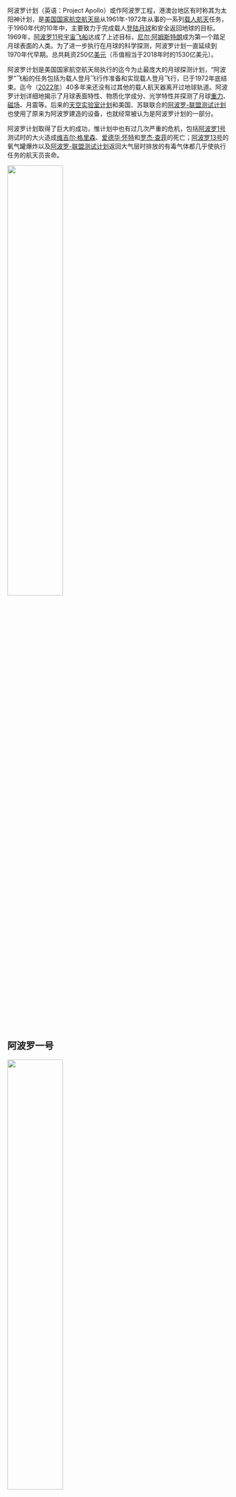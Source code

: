 
阿波罗计划（英语：Project Apollo）或作阿波罗工程，港澳台地区有时称其为太阳神计划，是[美国国家航空航天局](https://zh.wikipedia.org/wiki/%E7%BE%8E%E5%9C%8B%E5%A4%AA%E7%A9%BA%E7%B8%BD%E7%BD%B2)从1961年-1972年从事的一系列[载人航天](https://zh.wikipedia.org/wiki/%E8%BC%89%E4%BA%BA%E8%88%AA%E5%A4%A9)任务，于1960年代的10年中，主要致力于完成载人[登陆月球](https://zh.wikipedia.org/wiki/%E7%99%BB%E9%99%B8%E6%9C%88%E7%90%83)和安全返回地球的目标。1969年，[阿波罗11号](https://zh.wikipedia.org/wiki/%E9%98%BF%E6%B3%A2%E7%BD%9711%E5%8F%B7)[宇宙飞船](https://zh.wikipedia.org/wiki/%E5%AE%87%E5%AE%99%E9%A3%9E%E8%88%B9)达成了上述目标，[尼尔·阿姆斯特朗](https://zh.wikipedia.org/wiki/%E5%B0%BC%E5%B0%94%C2%B7%E9%98%BF%E5%A7%86%E6%96%AF%E7%89%B9%E6%9C%97)成为第一个踏足月球表面的人类。为了进一步执行在月球的科学探测，阿波罗计划一直延续到1970年代早期。总共耗资250亿[美元](https://zh.wikipedia.org/wiki/%E7%BE%8E%E5%85%83)（币值相当于2018年时的1530亿美元）。

阿波罗计划是美国国家航空航天局执行的迄今为止最庞大的月球探测计划，“阿波罗”飞船的任务包括为载人登月飞行作准备和实现载人登月飞行，已于1972年底结束。迄今（[2022年](https://zh.wikipedia.org/wiki/2022%E5%B9%B4)）40多年来还没有过其他的载人航天器离开过地球轨道。阿波罗计划详细地揭示了月球表面特性、物质化学成分、光学特性并探测了月球[重力](https://zh.wikipedia.org/wiki/%E9%87%8D%E5%8A%9B)、[磁场](https://zh.wikipedia.org/wiki/%E7%A3%81%E5%9C%BA)、月震等。后来的[天空实验室计划](https://zh.wikipedia.org/wiki/%E5%A4%A9%E7%A9%BA%E5%AE%9E%E9%AA%8C%E5%AE%A4%E8%AE%A1%E5%88%92)和美国、苏联联合的[阿波罗-联盟测试计划](https://zh.wikipedia.org/wiki/%E9%98%BF%E6%B3%A2%E7%BD%97-%E8%81%94%E7%9B%9F%E6%B5%8B%E8%AF%95%E8%AE%A1%E5%88%92)也使用了原来为阿波罗建造的设备，也就经常被认为是阿波罗计划的一部分。

阿波罗计划取得了巨大的成功，惟计划中也有过几次严重的危机，包括[阿波罗1号](https://zh.wikipedia.org/wiki/%E9%98%BF%E6%B3%A2%E7%BE%851%E8%99%9F)测试时的大火造成[维吉尔·格里森](https://zh.wikipedia.org/wiki/%E7%BB%B4%E5%90%89%E5%B0%94%C2%B7%E6%A0%BC%E9%87%8C%E6%A3%AE)、[爱德华·怀特](https://zh.wikipedia.org/wiki/%E7%88%B1%E5%BE%B7%E5%8D%8E%C2%B7%E6%80%80%E7%89%B9)和[罗杰·查菲](https://zh.wikipedia.org/wiki/%E7%BD%97%E6%9D%B0%C2%B7%E6%9F%A5%E8%8F%B2)的死亡；[阿波罗13号](https://zh.wikipedia.org/wiki/%E9%98%BF%E6%B3%A2%E7%BE%8513%E8%99%9F)的氧气罐爆炸以及[阿波罗-联盟测试计划](https://zh.wikipedia.org/wiki/%E9%98%BF%E6%B3%A2%E7%BD%97-%E8%81%94%E7%9B%9F%E6%B5%8B%E8%AF%95%E8%AE%A1%E5%88%92)返回大气层时排放的有毒气体都几乎使执行任务的航天员丧命。



<img src='https://user-images.githubusercontent.com/33340988/193208700-3a89d8ec-bf46-4ecd-b3d6-fcec729cdc7d.png'  width='50%'  />

## 阿波罗一号

<img src='https://user-images.githubusercontent.com/33340988/193209704-d9b66202-b2ae-42e5-b3ca-1a16136ceaef.png'  width='50%'  />

## 阿波罗七号

<img src='https://user-images.githubusercontent.com/33340988/193210072-4a7f67ab-ff1d-40e2-955f-4fd9c2651207.png'  width='50%'  />

## 阿波罗八号

<img src='https://user-images.githubusercontent.com/33340988/193210127-c1ce3f3a-f0b4-494f-946e-2533dce984a2.png'  width='50%'  />

## 阿波罗九号

<img src='https://user-images.githubusercontent.com/33340988/193210168-3b5b4b05-afb0-4928-b2a4-c3c3e6ed174c.png'  width='50%'  />

## 阿波罗十号

<img src='https://user-images.githubusercontent.com/33340988/193210220-7ca44003-65f9-448e-a01f-0ab9bbeacd40.png'  width='50%'  />

## 阿波罗十一号

<img src='https://user-images.githubusercontent.com/33340988/193210257-bacfbb9f-97d3-4954-b3dd-7b0fa42a54af.png'  width='50%'  />

## 阿波罗十二号

<img src='https://user-images.githubusercontent.com/33340988/193211747-ee2b13de-02eb-4699-a1b1-60a078cbf737.png'  width='50%'  />


## 阿波罗十三号

<img src='https://user-images.githubusercontent.com/33340988/193210314-e3c859d3-d80e-446d-bdd6-0776a29a4d54.png'  width='50%'  />




## 阿波罗十四号


<img src='https://user-images.githubusercontent.com/33340988/193210349-b3d12852-73d8-4fd2-b2d2-32294420414f.png'  width='50%'  />




## 阿波罗十五号

<img src='https://user-images.githubusercontent.com/33340988/193210383-e40d3f56-83da-483e-8610-740f6496be92.png'  width='50%'  />




## 阿波罗十六号

<img src='https://user-images.githubusercontent.com/33340988/193210398-4a91328f-1be2-4f0a-a729-06c00881ef14.png'  width='50%'   />




## 阿波罗十七号

<img src='https://user-images.githubusercontent.com/33340988/193210437-3db97cef-d1b8-4dc1-8bbe-d098a15566f2.png'  width='50%'  />









